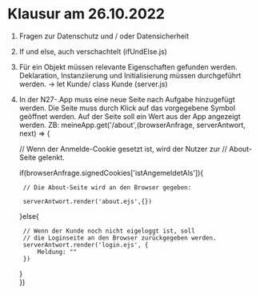 # Klausur am 26.10.2022

1. Fragen zur Datenschutz und / oder Datensicherheit
2. If und else, auch verschachtelt (ifUndElse.js)
3. Für ein Objekt müssen relevante Eigenschaften gefunden werden. Deklaration, Instanziierung und Initialisierung müssen durchgeführt werden. -> let Kunde/ class Kunde (server.js)
4. In der N27-.App muss eine neue Seite nach Aufgabe hinzugefügt werden. Die Seite muss durch Klick auf das vorgegebene Symbol geöffnet werden. Auf der Seite soll ein Wert aus der App angezeigt werden.
ZB: meineApp.get('/about',(browserAnfrage, serverAntwort, next) => {              

    // Wenn der Anmelde-Cookie gesetzt ist, wird der Nutzer zur
    // About-Seite gelenkt.

    if(browserAnfrage.signedCookies['istAngemeldetAls']){
        
        // Die About-Seite wird an den Browser gegeben:

        serverAntwort.render('about.ejs',{})
    }else{

        // Wenn der Kunde noch nicht eigeloggt ist, soll
        // die Loginseite an den Browser zurückgegeben werden.
        serverAntwort.render('login.ejs', {
            Meldung: ""
        })
    }         
})
  
